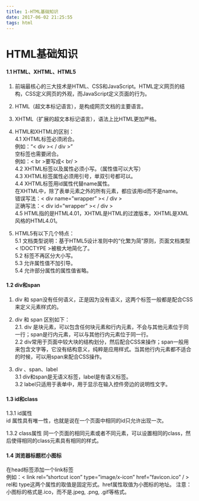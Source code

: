```yaml
---
title: 1-HTML基础知识
date: 2017-06-02 21:25:55
tags: html
---
```


# HTML基础知识
#### 1.1 HTML、XHTML、HTML5
1. 前端最核心的三大技术是HTML、CSS和JavaScript。HTML定义网页的结构，CSS定义网页的外观，而JavaScript定义页面的行为。

2. HTML（超文本标记语言），是构成网页文档的主要语言。

3. XHTML（扩展的超文本标记语言），语法上比HTML更加严格。

4. HTML和XHTML的区别：  
4.1	XHTML标签必须闭合。  
例如：“< div \>< / div \>”  
空标签也需要闭合。  
例如：< br \>要写成< br/ \>   
4.2	XHTML标签以及属性必须小写。（属性值可以大写）  
4.3	XHTML标签属性必须用引号，单双引号都可以。  
4.4	XHTML标签用id属性代替name属性。  
在XHTML中，除了表单元素之外的所有元素，都应该用id而不是name。    
错误写法：< div name=”wrapper” \>< / div \>  
正确写法：< div id=”wrapper” \>< /  div \>  
4.5	HTML指的是HTML4.01，XHTML是HTML的过渡版本，XHTML是XML风格的HTML4.01。  

5. HTML5有以下几个特点：  
5.1 文档类型说明：基于HTML5设计准则中的“化繁为简”原则，页面文档类型< !DOCTYPE \>被极大地简化了。  
5.2 标签不再区分大小写。  
5.3 允许属性值不加引导。  
5.4 允许部分属性的属性值省略。  

#### 1.2 div和span  
1. div 和 span没有任何语义，正是因为没有语义，这两个标签一般都是配合CSS来定义元素样式的。  
  
2. div 和 span 区别如下：  
2.1. div 是块元素，可以包含任何块元素和行内元素，不会与其他元素位于同一行；span是行内元素，可以与其他行内元素位于同一行。  
2.2 div常用于页面中较大块的结构划分，然后配合CSS来操作；span一般用来包含文字等，它没有结构意义，纯粹是应用样式。当其他行内元素都不适合的时候，可以用span来配合CSS操作。  

3. div 、span、label  
3.1 div和span是无语义标签，label是有语义标签。  
3.2 label只适用于表单中，用于显示在输入控件旁边的说明性文字。  

#### 1.3 id和class  
1.3.1 id属性  
 id 属性具有唯一性，也就是说在一个页面中相同的id只允许出现一次。   
 
1.3.2 class属性
同一个页面的相同元素或者不同元素，可以设置相同的class，然后使得相同的class元素具有相同的样式。 

#### 1.4 浏览器标题栏小图标
在head标签添加一个link标签  
例如：< link rel=”shortcut icon” type=”image/x-icon” href=”favicon.ico” / \>
rel和 type这两个属性的取值是固定形式。href属性取值为小图标的地址。
注意：小图标的格式是.ico，而不是.jpeg, .png, .gif等格式。
